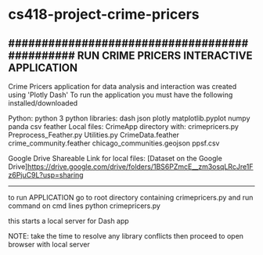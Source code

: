 # cs418-project-crime-pricers

##############################################
RUN CRIME PRICERS INTERACTIVE APPLICATION
-------------------
Crime Pricers application for data analysis and interaction was created
using 'Plotly Dash'
To run the application you must have the following installed/downloaded

Python:
  python 3
python libraries:
     dash
     json
     plotly
     matplotlib.pyplot
     numpy
     panda
     csv
     feather
Local files:
    CrimeApp directory with:
      crimepricers.py
      Preprocess_Feather.py
      Utilities.py
    CrimeData.feather
    crime_community.feather
    chicago_communities.geojson
    ppsf.csv

Google Drive Shareable Link for local files:
[Dataset on the Google Drive]https://drive.google.com/drive/folders/1BS6PZmcE__zm3osqLRcJre1Fz6PjuC9L?usp=sharing

----------------------------------------
to run APPLICATION
go to root directory containing crimepricers.py and run command on cmd lines
python crimepricers.py

this starts a local server for Dash app

NOTE: take the time to resolve any library conflicts
then proceed to open browser with local server

